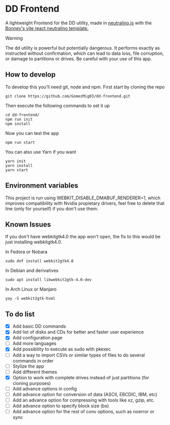 # DD Frontend
A lightweight Frontend for the DD utility, made in [neutralino.js](https://github.com/neutralinojs/neutralinojs) with the [Bonnev's vite react neutralino template.](https://github.com/Bonnev/vite-react-neutralino-template) 

> [!WARNING]  
> The dd utility is powerful but potentially dangerous. It performs exactly as instructed without confirmation, which can lead to data loss, file corruption, or damage to partitions or drives. Be careful with your use of this app.

## How to develop
To develop this you'll need git, node and npm.
First start by cloning the repo
```
git clone https://github.com/GomezMig03/dd-frontend.git
```

Then execute the following commands to set it up
```
cd dd-frontend/
npm run init
npm install
```

Now you can test the app
```
npm run start
```

You can also use Yarn if you want
```
yarn init
yarn install
yarn start
```

## Environment variables
This project is run using WEBKIT_DISABLE_DMABUF_RENDERER=1, which improves compatibility with Nvidia propietary drivers, feel free to delete that line (only for yourself) if you don't use them.

## Known Issues
If you don't have webkitgtk4.0 the app won't open, the fix to this would be just installing webkitgtk4.0.

In Fedora or Nobara
```
sudo dnf install webkit2gtk4.0
```
In Debian and derivatives
```
sudo apt install libwebkit2gtk-4.0-dev 
```
In Arch Linux or Manjaro
```
yay -S webkit2gtk-hvml
```

## To do list
- [x] Add basic DD commands
- [x] Add list of disks and CDs for better and faster user experience
- [x] Add configuration page
- [ ] Add more languages
- [x] Add possibility to execute as sudo with pkexec
- [ ] Add a way to import CSVs or similar types of files to do several commands in order
- [ ] Stylize the app
- [ ] Add different themes
- [x] Option to work with complete drives instead of just partitions (for cloning purposes)
- [ ] Add advance options in config
- [ ] Add advance option for conversion of data (ASCII, EBCDIC, IBM, etc)
- [ ] Add an advance option for compressing with tools like xz, gzip, etc.
- [ ] Add advance option to specify block size (bs)
- [ ] Add advance option for the rest of conv options, such as noerror or sync
